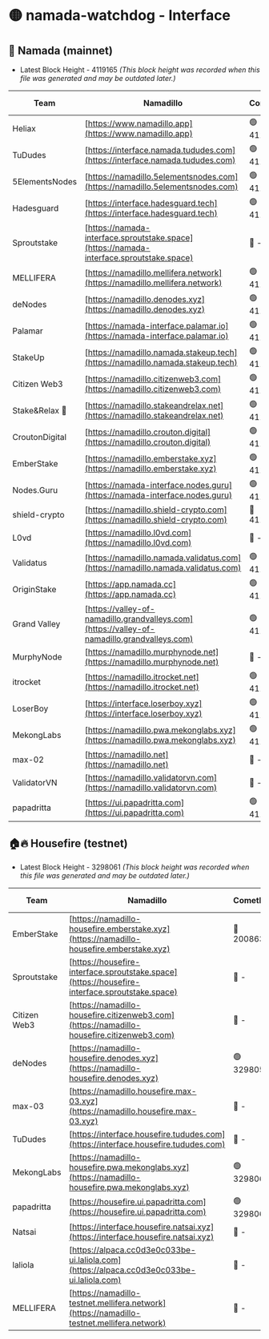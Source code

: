 # 🟡 namada-watchdog - Interface

## 🚀 Namada (mainnet)
- Latest Block Height - 4119165 *(This block height was recorded when this file was generated and may be outdated later.)*

| Team | Namadillo | CometBFT | Indexer | MASP Indexer |
|-|-|-|-|-|
| Heliax | [https://www.namadillo.app](https://www.namadillo.app) | 🟢 4119141 | 🟢 4119140 | 🔴 4118769 |
| TuDudes | [https://interface.namada.tududes.com](https://interface.namada.tududes.com) | 🟢 4119141 | 🟢 4119141 | 🔴 4118769 |
| 5ElementsNodes | [https://namadillo.5elementsnodes.com](https://namadillo.5elementsnodes.com) | 🟢 4119141 | 🟢 4119141 | 🔴 4118769 |
| Hadesguard | [https://interface.hadesguard.tech](https://interface.hadesguard.tech) | 🟢 4119141 | 🟢 4119141 | 🔴 4118769 |
| Sproutstake | [https://namada-interface.sproutstake.space](https://namada-interface.sproutstake.space) | 🔴 - | 🔴 3738134 | 🔴 - |
| MELLIFERA | [https://namadillo.mellifera.network](https://namadillo.mellifera.network) | 🟢 4119145 | 🟢 4119145 | 🔴 3765769 |
| deNodes | [https://namadillo.denodes.xyz](https://namadillo.denodes.xyz) | 🟢 4119145 | 🟢 4119145 | 🔴 4118769 |
| Palamar | [https://namada-interface.palamar.io](https://namada-interface.palamar.io) | 🟢 4119146 | 🟢 4119146 | 🔴 4118769 |
| StakeUp | [https://namadillo.namada.stakeup.tech](https://namadillo.namada.stakeup.tech) | 🟢 4119146 | 🟢 4119146 | 🔴 4118769 |
| Citizen Web3 | [https://namadillo.citizenweb3.com](https://namadillo.citizenweb3.com) | 🟢 4119147 | 🟢 4119147 | 🔴 4118769 |
| Stake&Relax 🦥 | [https://namadillo.stakeandrelax.net](https://namadillo.stakeandrelax.net) | 🟢 4119147 | 🟢 4119147 | 🔴 3765769 |
| CroutonDigital | [https://namadillo.crouton.digital](https://namadillo.crouton.digital) | 🟢 4119148 | 🟢 4119148 | 🔴 4118769 |
| EmberStake | [https://namadillo.emberstake.xyz](https://namadillo.emberstake.xyz) | 🟢 4119148 | 🟢 4119148 | 🔴 4118769 |
| Nodes.Guru | [https://namada-interface.nodes.guru](https://namada-interface.nodes.guru) | 🟢 4119148 | 🟢 4119148 | 🔴 4118769 |
| shield-crypto | [https://namadillo.shield-crypto.com](https://namadillo.shield-crypto.com) | 🔴 4115601 | 🔴 - | 🔴 - |
| L0vd | [https://namadillo.l0vd.com](https://namadillo.l0vd.com) | 🔴 - | 🔴 - | 🔴 - |
| Validatus | [https://namadillo.namada.validatus.com](https://namadillo.namada.validatus.com) | 🟢 4119155 | 🟢 4119155 | 🔴 3819812 |
| OriginStake | [https://app.namada.cc](https://app.namada.cc) | 🟢 4119156 | 🟢 4119155 | 🔴 4118769 |
| Grand Valley | [https://valley-of-namadillo.grandvalleys.com](https://valley-of-namadillo.grandvalleys.com) | 🟢 4119156 | 🟢 4119156 | 🔴 4118769 |
| MurphyNode | [https://namadillo.murphynode.net](https://namadillo.murphynode.net) | 🔴 - | 🔴 - | 🔴 - |
| itrocket | [https://namadillo.itrocket.net](https://namadillo.itrocket.net) | 🟢 4119158 | 🟢 4119158 | 🔴 4118769 |
| LoserBoy | [https://interface.loserboy.xyz](https://interface.loserboy.xyz) | 🟢 4119159 | 🟢 4119158 | 🔴 4118769 |
| MekongLabs | [https://namadillo.pwa.mekonglabs.xyz](https://namadillo.pwa.mekonglabs.xyz) | 🟢 4119159 | 🟢 4119159 | 🔴 4118769 |
| max-02 | [https://namadillo.net](https://namadillo.net) | 🔴 - | 🔴 - | 🔴 - |
| ValidatorVN | [https://namadillo.validatorvn.com](https://namadillo.validatorvn.com) | 🔴 - | 🔴 - | 🔴 - |
| papadritta | [https://ui.papadritta.com](https://ui.papadritta.com) | 🟢 4119165 | 🟢 4119165 | 🔴 4118769 |

## 🏠🔥 Housefire (testnet)
- Latest Block Height - 3298061 *(This block height was recorded when this file was generated and may be outdated later.)*

| Team | Namadillo | CometBFT | Indexer | MASP Indexer |
|-|-|-|-|-|
| EmberStake | [https://namadillo-housefire.emberstake.xyz](https://namadillo-housefire.emberstake.xyz) | 🔴 2008636 | 🔴 - | 🔴 - |
| Sproutstake | [https://housefire-interface.sproutstake.space](https://housefire-interface.sproutstake.space) | 🔴 - | 🔴 - | 🔴 - |
| Citizen Web3 | [https://namadillo-housefire.citizenweb3.com](https://namadillo-housefire.citizenweb3.com) | 🔴 - | 🔴 - | 🔴 - |
| deNodes | [https://namadillo-housefire.denodes.xyz](https://namadillo-housefire.denodes.xyz) | 🟢 3298051 | 🟢 3298050 | 🔴 3289907 |
| max-03 | [https://namadillo.housefire.max-03.xyz](https://namadillo.housefire.max-03.xyz) | 🔴 - | 🔴 - | 🔴 - |
| TuDudes | [https://interface.housefire.tududes.com](https://interface.housefire.tududes.com) | 🔴 - | 🔴 - | 🔴 - |
| MekongLabs | [https://namadillo-housefire.pwa.mekonglabs.xyz](https://namadillo-housefire.pwa.mekonglabs.xyz) | 🟢 3298060 | 🟢 3298060 | 🔴 3289907 |
| papadritta | [https://housefire.ui.papadritta.com](https://housefire.ui.papadritta.com) | 🟢 3298061 | 🟢 3298061 | 🔴 - |
| Natsai | [https://interface.housefire.natsai.xyz](https://interface.housefire.natsai.xyz) | 🔴 - | 🔴 - | 🔴 - |
| laliola | [https://alpaca.cc0d3e0c033be-ui.laliola.com](https://alpaca.cc0d3e0c033be-ui.laliola.com) | 🔴 - | 🔴 - | 🔴 - |
| MELLIFERA | [https://namadillo-testnet.mellifera.network](https://namadillo-testnet.mellifera.network) | 🔴 - | 🔴 2778001 | 🔴 2607259 |

